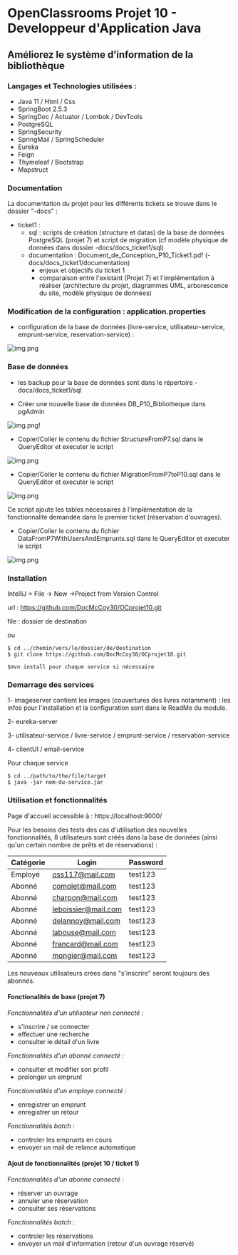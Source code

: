 # OpenClassrooms Projet 10 - Developpeur d'Application Java #

## Améliorez le système d’information de la bibliothèque ##


### Langages et Technologies utilisées : ###

+ Java 11 / Html / Css
+ SpringBoot 2.5.3
+ SpringDoc / Actuator / Lombok / DevTools
+ PostgreSQL
+ SpringSecurity
+ SpringMail / SpringScheduler
+ Eureka
+ Feign
+ Thymeleaf / Bootstrap
+ Mapstruct

### Documentation ### 

La documentation du projet pour les différents tickets se trouve dans le dossier "-docs" : 
+ ticket1 :
  + sql : scripts de création (structure et datas) de la base de données PostgreSQL (projet 7)
  et script de migration (cf modèle physique de données dans dossier -docs/docs_ticket1/sql)
  + documentation : Document_de_Conception_P10_Ticket1.pdf (-docs/docs_ticket1/documentation)
    + enjeux et objectifs du ticket 1 
    + comparaison entre l'existant (Projet 7)
    et l'implémentation à réaliser
      (architecture du projet, diagrammes UML, arborescence du site, modèle physique de données)


### Modification de la configuration : application.properties ###

+ configuration de la base de données (livre-service, utilisateur-service, emprunt-service, reservation-service) :

![img.png](.README_images/properties.png)

### Base de données ###

- les backup pour la base de données sont dans le répertoire -docs/docs_ticket1/sql

- Créer une nouvelle base de données DB_P10_Bibliotheque dans pgAdmin

![img.png](.README_images/db-create.png)!

- Copier/Coller le contenu du fichier StructureFromP7.sql dans le QueryEditor et executer le script

![img.png](.README_images/db-structure.png)

- Copier/Coller le contenu du fichier MigrationFromP7toP10.sql dans le QueryEditor et executer le script

![img.png](.README_images/db-migration.png)

Ce script ajoute les tables nécessaires à l'implémentation de la fonctionnalité demandée dans le premier ticket
(réservation d'ouvrages).

- Copier/Coller le contenu du fichier DataFromP7WithUsersAndEmprunts.sql dans le QueryEditor et executer le script

![img.png](.README_images/db-datas.png)

### Installation ###

IntelliJ = File -> New ->Project from Version Control

url : https://github.com/DocMcCoy30/OCprojet10.git

file : dossier de destination

ou

```
$ cd ../chemin/vers/le/dossier/de/destination
$ git clone https://github.com/DocMcCoy30/OCprojet10.git

$mvn install pour chaque service si nécessaire
```

### Demarrage des services ###

1- imageserver contient les images (couvertures des livres notamment) : les infos pour l'installation et la configuration sont dans le ReadMe du module.

2- eureka-server

3- utilisateur-service / livre-service / emprunt-service / reservation-service 

4- clientUI / email-service

Pour chaque service
```
$ cd ../path/to/the/file/target
$ java -jar nom-du-service.jar
```

### Utilisation et fonctionnalités ###

Page d'accueil accessible à : https://localhost:9000/

Pour les besoins des tests des cas d'utilisation des nouvelles fonctionnalités, 8 utilisateurs sont créés dans 
la base de données (ainsi qu'un certain nombre de prêts et de réservations) :

Catégorie  | Login | Password
------------- | ------------- | -------------
Employé  | oss117@mail.com  | test123
Abonné  | comolet@mail.com  | test123
Abonné  | charpon@mail.com  | test123
Abonné  | leboissier@mail.com  | test123
Abonné  | delannoy@mail.com  | test123
Abonné  | labouse@mail.com  | test123
Abonné  | francard@mail.com  | test123
Abonné  | mongier@mail.com  | test123

Les nouveaux utilisateurs crées dans "s'inscrire" seront toujours des abonnés.

#### **Fonctionalités de base (projet 7)** ####

*Fonctionnalités d'un utilisateur non connecté :*
+ s'inscrire / se connecter
+ effectuer une recherche
+ consulter le détail d'un livre

*Fonctionnalités d'un abonné connecté :*
+ consulter et modifier son profil
+ prolonger un emprunt

*Fonctionnalités d'un employe connecté :*
+ enregistrer un emprunt
+ enregistrer un retour

*Fonctionnalités batch :*
+ controler les emprunts en cours
+ envoyer un mail de relance automatique

#### **Ajout de fonctionnalités (projet 10 / ticket 1)** ####

*Fonctionnalités d'un abonne connecté :*
+ réserver un ouvrage
+ annuler une réservation
+ consulter ses réservations

*Fonctionnalités batch :*
+ controler les réservations
+ envoyer un mail d'information (retour d'un ouvrage réservé)
